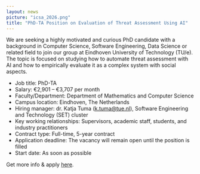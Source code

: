 ```yaml
---
layout: news
picture: "icsa_2026.png"
title: "PhD-TA Position on Evaluation of Threat Assessment Using AI"
---
```


We are seeking a highly motivated and curious PhD candidate with a background in  Computer Science, Software Engineering, Data Science or related field to join our group at Eindhoven University of Technology (TU/e). The topic is focused on studying how to automate threat assessment with AI and how to empirically evaluate it as a complex system with social aspects.

- Job title: PhD-TA 
- Salary: €2,901 – €3,707 per month
- Faculty/Department: Department of Mathematics and Computer Science
- Campus location: Eindhoven, The Netherlands
- Hiring manager: dr. Katja Tuma (k.tuma@tue.nl), Software Engineering and Technology (SET) cluster
- Key working relationships: Supervisors, academic staff, students, and industry practitioners
- Contract type: Full-time, 5-year contract
- Application deadline: The vacancy will remain open until the position is filled
- Start date: As soon as possible 

Get more info & apply [here](https://www.tue.nl/werken-bij-tue/vacatureoverzicht/phd-ta-on-evaluation-of-threat-assessment-using-ai).